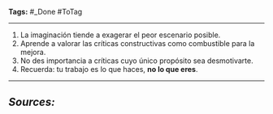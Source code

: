 **Tags:** #_Done 
#ToTag 
- - -
1. La imaginación tiende a exagerar el peor escenario posible.
2. Aprende a valorar las críticas constructivas como combustible para la mejora.
3. No des importancia a críticas cuyo único propósito sea desmotivarte.
4. Recuerda: tu trabajo es lo que haces, **no lo que eres**.

- - - 
## ***Sources:***